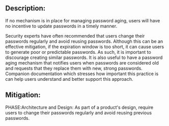 ## Description:

If no mechanism is in place for managing password aging, users will have no incentive to update passwords in a timely manner.

Security experts have often recommended that users change their passwords regularly and avoid reusing passwords. Although this can be an effective mitigation, if the expiration window is too short, it can cause users to generate poor or predictable passwords. As such, it is important to discourage creating similar passwords. It is also useful to have a password aging mechanism that notifies users when passwords are considered old and requests that they replace them with new, strong passwords. Companion documentation which stresses how important this practice is can help users understand and better support this approach.

## Mitigation:


PHASE:Architecture and Design:
As part of a product's design, require users to change their passwords regularly and avoid reusing previous passwords.

